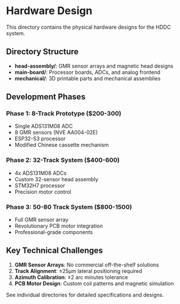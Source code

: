 # Hardware Design

This directory contains the physical hardware designs for the HDDC system.

## Directory Structure

- **head-assembly/**: GMR sensor arrays and magnetic head designs
- **main-board/**: Processor boards, ADCs, and analog frontend
- **mechanical/**: 3D printable parts and mechanical assemblies

## Development Phases

### Phase 1: 8-Track Prototype ($200-300)
- Single ADS131M08 ADC
- 8 GMR sensors (NVE AA004-02E)
- ESP32-S3 processor
- Modified Chinese cassette mechanism

### Phase 2: 32-Track System ($400-600)
- 4x ADS131M08 ADCs
- Custom 32-sensor head assembly
- STM32H7 processor
- Precision motor control

### Phase 3: 50-80 Track System ($800-1500)
- Full GMR sensor array
- Revolutionary PCB motor integration
- Professional-grade components

## Key Technical Challenges

1. **GMR Sensor Arrays**: No commercial off-the-shelf solutions
2. **Track Alignment**: ±25μm lateral positioning required
3. **Azimuth Calibration**: ±2 arc minutes tolerance
4. **PCB Motor Design**: Custom coil patterns and magnetic simulation

See individual directories for detailed specifications and designs.